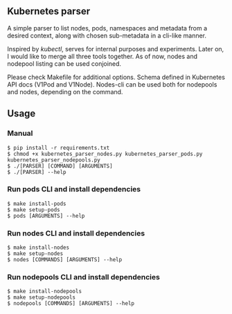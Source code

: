 ## Kubernetes parser ##

A simple parser to list nodes, pods, namespaces and metadata from a desired context, along with chosen sub-metadata in a cli-like manner.

Inspired by *kubectl*, serves for internal purposes and experiments. Later on, I would like to merge all three tools together. As of now, nodes and nodepool listing can be used conjoined.

Please check Makefile for additional options. Schema defined in Kubernetes API docs (V1Pod and V1Node). Nodes-cli can be used both for nodepools and nodes, depending on the command.

## Usage ##

### Manual ###
```console
$ pip install -r requirements.txt
$ chmod +x kubernetes_parser_nodes.py kubernetes_parser_pods.py kubernetes_parser_nodepools.py
$ ./[PARSER] [COMMAND] [ARGUMENTS]
$ ./[PARSER] --help
```

### Run pods CLI and install dependencies ###
```console
$ make install-pods
$ make setup-pods
$ pods [ARGUMENTS] --help
```

### Run nodes CLI and install dependencies ###
```console
$ make install-nodes
$ make setup-nodes
$ nodes [COMMANDS] [ARGUMENTS] --help
```

### Run nodepools CLI and install dependencies ###
```console
$ make install-nodepools
$ make setup-nodepools
$ nodepools [COMMANDS] [ARGUMENTS] --help
```
